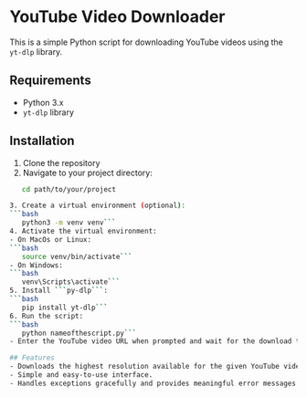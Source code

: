 # YouTube Video Downloader

This is a simple Python script for downloading YouTube videos using the `yt-dlp` library.

## Requirements

- Python 3.x
- `yt-dlp` library

## Installation
1. Clone the repository
2. Navigate to your project directory: 
```bash
   cd path/to/your/project

3. Create a virtual environment (optional):
```bash
   python3 -m venv venv```
4. Activate the virtual environment:
- On MacOs or Linux:
```bash
   source venv/bin/activate```
- On Windows:
```bash
   venv\Scripts\activate```
5. Install ```py-dlp```:
```bash
   pip install yt-dlp```
6. Run the script:
```bash
   python nameofthescript.py```
- Enter the YouTube video URL when prompted and wait for the download to complete.

## Features
- Downloads the highest resolution available for the given YouTube video URL.
- Simple and easy-to-use interface.
- Handles exceptions gracefully and provides meaningful error messages.